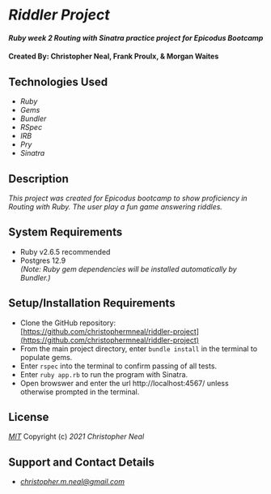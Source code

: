 # _Riddler Project_

#### _Ruby week 2 Routing with Sinatra practice project for Epicodus Bootcamp_

#### Created By: **Christopher Neal, Frank Proulx, & Morgan Waites**


## Technologies Used

* _Ruby_
* _Gems_
* _Bundler_
* _RSpec_
* _IRB_
* _Pry_
* _Sinatra_

## Description

_This project was created for Epicodus bootcamp to show proficiency in Routing with Ruby. The user play a fun game answering riddles._

## System Requirements

* Ruby v2.6.5 recommended
* Postgres 12.9  
_(Note: Ruby gem dependencies will be installed automatically by Bundler.)_

## Setup/Installation Requirements

* Clone the GitHub repository: [https://github.com/christophermneal/riddler-project](https://github.com/christophermneal/riddler-project)
* From the main project directory, enter `bundle install` in the terminal to populate gems.
* Enter `rspec` into the terminal to confirm passing of all tests.
* Enter `ruby app.rb` to run the program with Sinatra.
* Open browswer and enter the url http://localhost:4567/ unless otherwise prompted in the terminal.

## License

_[MIT](https://opensource.org/licenses/MIT)_
Copyright (c) _2021_ _Christopher Neal_

## Support and Contact Details
* _[christopher.m.neal@gmail.com](mailto:christopher.m.neal@gmail.com)_
